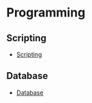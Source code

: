 # Programming

## Scripting

- [Scripting](./01-scripting/)

## Database

- [Database](./02-Database/)

